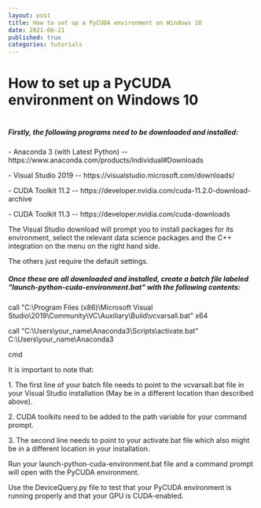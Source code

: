 ```yaml
---
layout: post
title: How to set up a PyCUDA environment on Windows 10
date: 2021-06-21
published: true
categories: tutorials
---
```

<h1>How to set up a PyCUDA environment on Windows 10<h1/>
<p>
<h5>Firstly, the following programs need to be downloaded and installed:</h5>
</p>
<p>
- Anaconda 3 (with Latest Python) -- https://www.anaconda.com/products/individual#Downloads
</p>
<p>
- Visual Studio 2019 -- https://visualstudio.microsoft.com/downloads/
</p>
<p>
- CUDA Toolkit 11.2 -- https://developer.nvidia.com/cuda-11.2.0-download-archive
</p>
<p>
- CUDA Toolkit 11.3 -- https://developer.nvidia.com/cuda-downloads
</p>
<p>
The Visual Studio download will prompt you to install packages for its environment, select the relevant data science packages and the C++ integration on the menu on the right hand side.

The others just require the default settings.
</p>
<p>
<h5>Once these are all downloaded and installed, create a batch file labeled "launch-python-cuda-environment.bat" with the following contents:</h5>
</p>
<p>

<p>
call "C:\Program Files (x86)\Microsoft Visual Studio\2019\Community\VC\Auxiliary\Build\vcvarsall.bat" x64
</p>
<p>
call "C:\Users\your_name\Anaconda3\Scripts\activate.bat" C:\Users\your_name\Anaconda3
</p>
<p>
cmd
</p>
</p>
<p>
It is important to note that:
</p>
<p>
1. The first line of your batch file needs to point to the vcvarsall.bat file in your Visual Studio installation (May be in a different location than described above).
</p>
2. CUDA toolkits need to be added to the path variable for your command prompt.
<p>
3. The second line needs to point to your activate.bat file which also might be in a different location in your installation.
</p>
<p>
Run your launch-python-cuda-environment.bat file and a command prompt will open with the PyCUDA environment.

Use the DeviceQuery.py file to test that your PyCUDA environment is running properly and that your GPU is CUDA-enabled.
</p>
